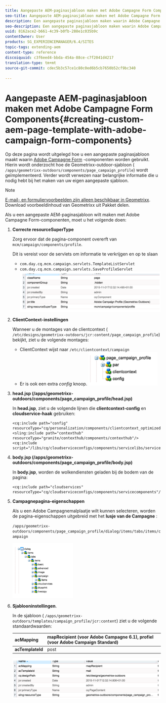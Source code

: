 ```yaml
---
title: Aangepaste AEM-paginasjabloon maken met Adobe Campagne Form Components
seo-title: Aangepaste AEM-paginasjabloon maken met Adobe Campagne Form Components
description: Een aangepaste paginasjabloon maken waarin Adobe Campagne Form-componenten worden gebruikt
seo-description: Een aangepaste paginasjabloon maken waarin Adobe Campagne Form-componenten worden gebruikt
uuid: 8162ace2-b661-4c39-b0fb-288e1c035b9c
contentOwner: User
products: SG_EXPERIENCEMANAGER/6.4/SITES
topic-tags: extending-aem
content-type: reference
discoiquuid: c3f6eed4-bbda-454a-88ce-c7f2041d4217
translation-type: tm+mt
source-git-commit: cdec5b3c57ce1c80c0ed6b5cb7650b52cf9bc340

---
```



# Aangepaste AEM-paginasjabloon maken met Adobe Campagne Form Components{#creating-custom-aem-page-template-with-adobe-campaign-form-components}

Op deze pagina wordt uitgelegd hoe u een aangepaste paginasjabloon maakt waarin [Adobe Campagne Form](/help/sites-authoring/adobe-campaign-components.md) -componenten worden gebruikt. Hierin wordt onderzocht hoe de Geometrixx-outdoor-sjabloon ( `/apps/geometrixx-outdoors/components/page_campaign_profile`) wordt geïmplementeerd. Verder wordt verwezen naar belangrijke informatie die u nodig hebt bij het maken van uw eigen aangepaste sjabloon.

>[!NOTE]
>
>[E-mail- en formuliervoorbeelden zijn alleen beschikbaar in Geometrixx](/help/sites-developing/we-retail.md). Download voorbeeldinhoud van Geometrixx uit Pakket delen.

Als u een aangepaste AEM-paginasjabloon wilt maken met Adobe Campagne Form-componenten, moet u het volgende doen:

1. **Correcte resourceSuperType**

   Zorg ervoor dat de pagina-component overerft van `mcm/campaign/components/profile`.

   Dit is vereist voor de servlets om informatie te verkrijgen en op te slaan

   * `com.day.cq.mcm.campaign.servlets.TemplateListServlet`
   * `com.day.cq.mcm.campaign.servlets.SaveProfileServlet`
   ![chlimage_1-201](assets/chlimage_1-201.png)

1. **ClientContext-instellingen**

   Wanneer u de montages van de clientcontext ( `/etc/designs/geometrixx-outdoors/jcr:content/page_campaign_profile`) bekijkt, ziet u de volgende montages:

   * ClientContext wijst naar `/etc/clientcontext/campaign`
   * Er is ook een extra *config* knoop.
   ![chlimage_1-202](assets/chlimage_1-202.png)

1. **head.jsp (/apps/geometrixx-outdoors/components/page_campaign_profile/head.jsp)**

   In **head.jsp**, ziet u de volgende lijnen die **clientcontext-config** en **cloudservice-haak** gebruiken:

   ```
   <cq:include path="config" resourceType="cq/personalization/components/clientcontext_optimized/config"/>
   <sling:include path="contexthub" resourceType="granite/contexthub/components/contexthub"/>
   <cq:include script="/libs/cq/cloudserviceconfigs/components/servicelibs/servicelibs.jsp"/>
   ```

1. **body.jsp (/apps/geometrixx-outdoors/components/page_campaign_profile/body.jsp)**

   In **body.jsp**, worden de wolkendiensten geladen bij de bodem van de pagina:

   ```
   <cq:include path="cloudservices" resourceType="cq/cloudserviceconfigs/components/servicecomponents"/>
   ```

1. **Campagnepagina-eigenschappen**

   Als u een Adobe Campagnemalplaatje wilt kunnen selecteren, worden de pagina-eigenschappen uitgebreid met het **lusje van de Campagne** :

   `/apps/geometrixx-outdoors/components/page_campaign_profile/dialog/items/tabs/items/campaign`

   ![chlimage_1-203](assets/chlimage_1-203.png)

1. **Sjablooninstellingen**.

   In de sjabloon ( `/apps/geometrixx-outdoors/templates/campaign_profile/jcr:content`) ziet u de volgende standaardwaarden:

   | **acMapping** | mapRecipient (voor Adobe Campagne 6.1), profiel (voor Adobe Campaign Standard) |
   |---|---|
   | **acTemplateId** | post |

   ![chlimage_1-204](assets/chlimage_1-204.png)

